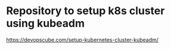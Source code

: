 # Repository to setup k8s cluster using kubeadm

https://devopscube.com/setup-kubernetes-cluster-kubeadm/
